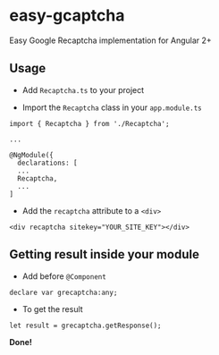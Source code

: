 # easy-gcaptcha
Easy Google Recaptcha implementation for Angular 2+

## Usage

- Add `Recaptcha.ts` to your project

- Import the `Recaptcha` class in your `app.module.ts`

 <b></b>

    import { Recaptcha } from './Recaptcha';
    
    ...
    
    @NgModule({
      declarations: [
      ...
      Recaptcha,
      ...
    ]
    
- Add the `recaptcha` attribute to a `<div>`

<b></b>

    <div recaptcha sitekey="YOUR_SITE_KEY"></div>
    

## Getting result inside your module

- Add before `@Component`

<b></b>

    declare var grecaptcha:any;
    
- To get the result

<b></b>

    let result = grecaptcha.getResponse();
    
<b>Done!</b>
    
